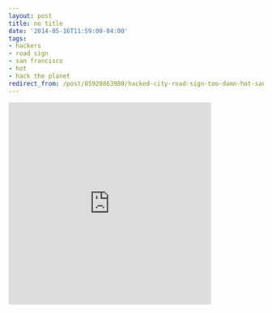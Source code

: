 ```yaml
---
layout: post
title: no title
date: '2014-05-16T11:59:00-04:00'
tags:
- hackers
- road sign
- san francisco
- hot
- hack the planet
redirect_from: /post/85920863980/hacked-city-road-sign-too-damn-hot-san-francisco
---
```

<iframe class="vine-embed" src="https://vine.co/v/MX5tJxt9tnV/embed/simple" width="400" height="400" frameborder="0"></iframe><script async src="//platform.vine.co/static/scripts/embed.js"></script>  

